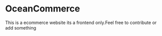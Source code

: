 # OceanCommerce
This is a ecommerce website its a frontend only.Feel free to contribute or add something
